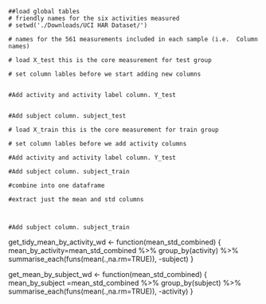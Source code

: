 

    ##load global tables
    # friendly names for the six activities measured
    # setwd('./Downloads/UCI HAR Dataset/')

    # names for the 561 measurements included in each sample (i.e.  Column names)

    # load X_test this is the core measurement for test group

    # set column lables before we start adding new columns


    #Add activity and activity label column. Y_test 


    #Add subject column. subject_test 
     
    # load X_train this is the core measurement for train group

    # set column lables before we add activity columns

    #Add activity and activity label column. Y_test 

    #Add subject column. subject_train

    #combine into one dataframe

    #extract just the mean and std columns 



    #Add subject column. subject_train


get_tidy_mean_by_activity_wd <- function(mean_std_combined) {
    mean_by_activity=mean_std_combined %>% group_by(activity) %>% summarise_each(funs(mean(.,na.rm=TRUE)), -subject)
    }

get_mean_by_subject_wd <- function(mean_std_combined) {
    mean_by_subject =mean_std_combined %>% group_by(subject)  %>% summarise_each(funs(mean(.,na.rm=TRUE)), -activity)
}

